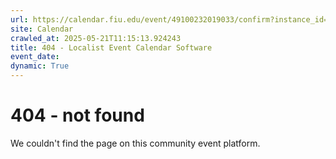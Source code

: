 ```yaml
---
url: https://calendar.fiu.edu/event/49100232019033/confirm?instance_id=49100232020058&return=https%3A%2F%2Fcalendar.fiu.edu%2Fcalendar%3Fevent_types%255B%255D%3D121719
site: Calendar
crawled_at: 2025-05-21T11:15:13.924243
title: 404 - Localist Event Calendar Software
event_date: 
dynamic: True
---
```


# 404 - not found
We couldn't find the page on this community event platform.

